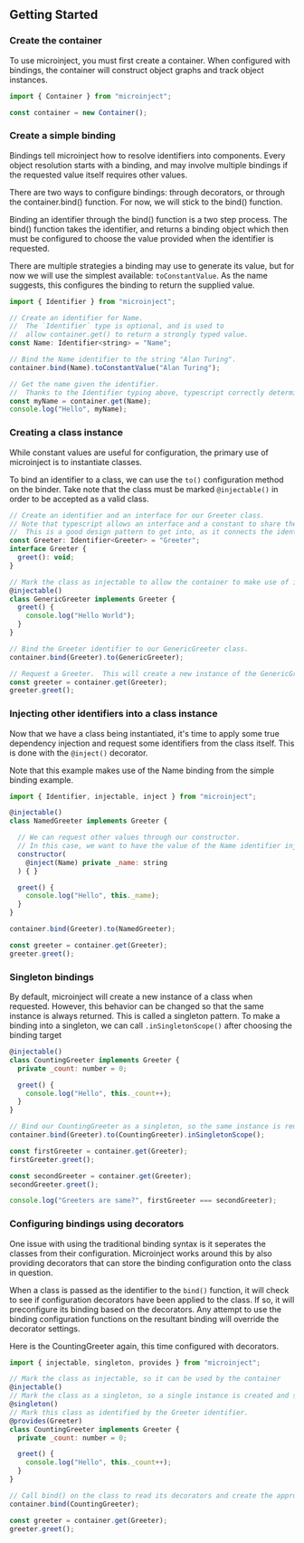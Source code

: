 ## Getting Started

### Create the container

To use microinject, you must first create a container. When configured with bindings, the container will construct object graphs and track object instances.

```js
import { Container } from "microinject";

const container = new Container();
```

### Create a simple binding

Bindings tell microinject how to resolve identifiers into components. Every object resolution starts with a binding, and may involve multiple bindings if the requested value itself requires other values.

There are two ways to configure bindings: through decorators, or through the container.bind() function. For now, we will stick to the bind() function.

Binding an identifier through the bind() function is a two step process. The bind() function takes the identifier, and returns a binding object which then must be configured to choose the value provided when the identifier is requested.

There are multiple strategies a binding may use to generate its value, but for now we will use the simplest available: `toConstantValue`. As the name suggests, this configures the binding to return the supplied value.

```js
import { Identifier } from "microinject";

// Create an identifier for Name.
//  The `Identifier` type is optional, and is used to
//  allow container.get() to return a strongly typed value.
const Name: Identifier<string> = "Name";

// Bind the Name identifier to the string "Alan Turing".
container.bind(Name).toConstantValue("Alan Turing");

// Get the name given the identifier.
//  Thanks to the Identifier typing above, typescript correctly determines the return type is a string in this instance.
const myName = container.get(Name);
console.log("Hello", myName);
```

### Creating a class instance

While constant values are useful for configuration, the primary use of microinject is to instantiate classes.

To bind an identifier to a class, we can use the `to()` configuration method on the binder. Take note that the class must be marked `@injectable()` in order to be accepted as a valid
class.

```js
// Create an identifier and an interface for our Greeter class.
// Note that typescript allows an interface and a constant to share the same name.
//  This is a good design pattern to get into, as it connects the identifier with its required contract.
const Greeter: Identifier<Greeter> = "Greeter";
interface Greeter {
  greet(): void;
}

// Mark the class as injectable to allow the container to make use of it.
@injectable()
class GenericGreeter implements Greeter {
  greet() {
    console.log("Hello World");
  }
}

// Bind the Greeter identifier to our GenericGreeter class.
container.bind(Greeter).to(GenericGreeter);

// Request a Greeter.  This will create a new instance of the GenericGreeter class and return it to us.
const greeter = container.get(Greeter);
greeter.greet();
```

### Injecting other identifiers into a class instance

Now that we have a class being instantiated, it's time to apply some true dependency injection and request some identifiers from the class itself. This is done with the `@inject()` decorator.

Note that this example makes use of the Name binding from the simple binding example.

```js
import { Identifier, injectable, inject } from "microinject";

@injectable()
class NamedGreeter implements Greeter {

  // We can request other values through our constructor.
  // In this case, we want to have the value of the Name identifier injected into a private property `_name`
  constructor(
    @inject(Name) private _name: string
  ) { }

  greet() {
    console.log("Hello", this._name);
  }
}

container.bind(Greeter).to(NamedGreeter);

const greeter = container.get(Greeter);
greeter.greet();
```

### Singleton bindings

By default, microinject will create a new instance of a class when requested. However, this behavior can be changed so that the same instance is always returned. This is called a singleton pattern.
To make a binding into a singleton, we can call `.inSingletonScope()` after choosing the binding target

```js
@injectable()
class CountingGreeter implements Greeter {
  private _count: number = 0;

  greet() {
    console.log("Hello", this._count++);
  }
}

// Bind our CountingGreeter as a singleton, so the same instance is reused whenever it is requested.
container.bind(Greeter).to(CountingGreeter).inSingletonScope();

const firstGreeter = container.get(Greeter);
firstGreeter.greet();

const secondGreeter = container.get(Greeter);
secondGreeter.greet();

console.log("Greeters are same?", firstGreeter === secondGreeter);
```

### Configuring bindings using decorators

One issue with using the traditional binding syntax is it seperates the classes from their configuration. Microinject works around this by also providing decorators that can
store the binding configuration onto the class in question.

When a class is passed as the identifier to the `bind()` function, it will check to see if configuration decorators have been applied to the class. If so, it will
preconfigure its binding based on the decorators. Any attempt to use the binding configuration functions on the resultant binding will override the decorator settings.

Here is the CountingGreeter again, this time configured with decorators.

```js
import { injectable, singleton, provides } from "microinject";

// Mark the class as injectable, so it can be used by the container
@injectable()
// Mark the class as a singleton, so a single instance is created and shared.
@singleton()
// Mark this class as identified by the Greeter identifier.
@provides(Greeter)
class CountingGreeter implements Greeter {
  private _count: number = 0;

  greet() {
    console.log("Hello", this._count++);
  }
}

// Call bind() on the class to read its decorators and create the appropriate binding.
container.bind(CountingGreeter);

const greeter = container.get(Greeter);
greeter.greet();
```
